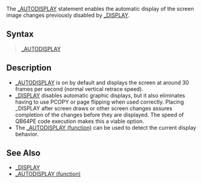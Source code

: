 The [_AUTODISPLAY](_AUTODISPLAY) statement enables the automatic display of the screen image changes previously disabled by [_DISPLAY](_DISPLAY).

## Syntax

> [_AUTODISPLAY](_AUTODISPLAY)

## Description

* [_AUTODISPLAY](_AUTODISPLAY) is on by default and displays the screen at around 30 frames per second (normal vertical retrace speed).
* [_DISPLAY](_DISPLAY) disables automatic graphic displays, but it also eliminates having to use PCOPY or page flipping when used correctly. Placing _DISPLAY after screen draws or other screen changes assures completion of the changes before they are displayed. The speed of QB64PE code execution makes this a viable option. 
* The [_AUTODISPLAY (function)](_AUTODISPLAY-(function)) can be used to detect the current display behavior.

## See Also

* [_DISPLAY](_DISPLAY)
* [_AUTODISPLAY (function)](_AUTODISPLAY-(function))

